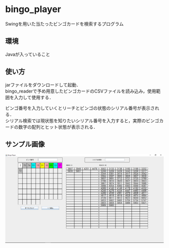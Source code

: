 # bingo_player
Swingを用いた当たったビンゴカードを検索するプログラム

## 環境
 Javaが入っていること

## 使い方
 jarファイルをダウンロードして起動．  
 bingo_readerで予め用意したビンゴカードのCSVファイルを読み込み，使用範囲を入力して使用する．  
  
 ビンゴ番号を入力していくとリーチとビンゴの状態のシリアル番号が表示される．  
 シリアル検索では現状態を知りたいシリアル番号を入力すると，実際のビンゴカードの数字の配列とヒット状態が表示される．

## サンプル画像
<img src="https://github.com/Penguin8885/bingo_player/blob/master/sample_image.png" alt="サンプル画像" title="サンプル画像">
